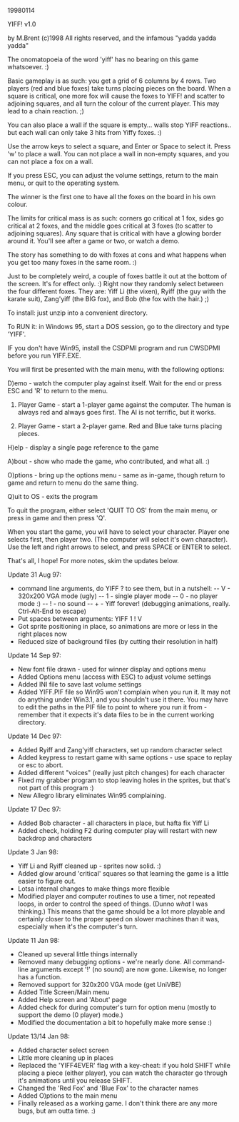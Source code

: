 19980114

YIFF! v1.0

by M.Brent (c)1998 All rights reserved, and the infamous "yadda yadda yadda"

The onomatopoeia of the word 'yiff' has no bearing on this game whatsoever. :)

Basic gameplay is as such: you get a grid of 6 columns by 4 rows. Two players (red and blue foxes) take turns placing pieces on the board. When a square is critical, one more fox will cause the foxes to YIFF! and scatter to adjoining squares, and all turn the colour of the current player. This may lead to a chain reaction. ;)

You can also place a wall if the square is empty... walls stop YIFF reactions.. but each wall can only take 3 hits from Yiffy foxes. :)

Use the arrow keys to select a square, and Enter or Space to select it. Press 'w' to place a wall. You can not place a wall in non-empty
squares, and you can not place a fox on a wall.

If you press ESC, you can adjust the volume settings, return to the main menu, or quit to the operating system.

The winner is the first one to have all the foxes on the board in his own colour.

The limits for critical mass is as such: corners go critical at 1 fox, sides go critical at 2 foxes, and the middle goes critical at 3 foxes (to scatter to adjoining squares). Any square that is critical with have a glowing border around it. You'll see after a game or two, or watch a demo.

The story has something to do with foxes at cons and what happens when you get too many foxes in the same room. :)

Just to be completely weird, a couple of foxes battle it out at the bottom of the screen. It's for effect only. :) Right now they randomly select between the four different foxes. They are: Yiff Li (the vixen), Ryiff (the guy with the karate suit), Zang'yiff (the BIG fox), and Bob (the fox with the hair.) ;)

To install: just unzip into a convenient directory.

To RUN it: in Windows 95, start a DOS session, go to the directory and type 'YIFF'.

IF you don't have Win95, install the CSDPMI program and run CWSDPMI before you run YIFF.EXE.

You will first be presented with the main menu, with the following options:

D)emo - watch the computer play against itself. Wait for the end or press ESC and 'R' to return to the menu.

1) Player Game - start a 1-player game against the computer. The human is always red and always goes first. The AI is not terrific, but it works.

2) Player Game - start a 2-player game. Red and Blue take turns placing pieces.

H)elp - display a single page reference to the game

A)bout - show who made the game, who contributed, and what all. :)

O)ptions - bring up the options menu - same as in-game, though return to game and return to menu do the same thing.

Q)uit to OS - exits the program

To quit the program, either select 'QUIT TO OS' from the main menu, or press <ESC> in game and then press 'Q'.

When you start the game, you will have to select your character. Player one selects first, then player two. (The computer will select it's own character). Use the left and right arrows to select, and press SPACE or ENTER to select.

That's all, I hope! For more notes, skim the updates below.

Update 31 Aug 97:

- command line arguments, do YIFF ? to see them, but in a nutshell:
-- V - 320x200 VGA mode (ugly)
-- 1 - single player mode
-- 0 - no player mode :)
-- ! - no sound
-- + - Yiff forever! (debugging animations, really. Ctrl-Alt-End to escape)
- Put spaces between arguments: YIFF 1 ! V
- Got sprite positioning in place, so animations are more or less in the right places now
- Reduced size of background files (by cutting their resolution in half)

Update 14 Sep 97:

- New font file drawn - used for winner display and options menu
- Added Options menu (access with ESC) to adjust volume settings
- Added INI file to save last volume settings
- Added YIFF.PIF file so Win95 won't complain when you run it. It may not do anything under Win3.1, and you shouldn't use it there. You may have to edit the paths in the PIF file to point to where you run it from - remember that it expects it's data files to be in the current working directory.

Update 14 Dec 97:

- Added Ryiff and Zang'yiff characters, set up random character select
- Added keypress to restart game with same options - use space to replay or esc to abort.
- Added different "voices" (really just pitch changes) for each character
- Fixed my grabber program to stop leaving holes in the sprites, but that's not part of this program :)
- New Allegro library eliminates Win95 complaining.

Update 17 Dec 97:

- Added Bob character - all characters in place, but hafta fix Yiff Li
- Added check, holding F2 during computer play will restart with new backdrop and characters

Update 3 Jan 98:

- Yiff Li and Ryiff cleaned up - sprites now solid. :)
- Added glow around 'critical' squares so that learning the game is a little easier to figure out.
- Lotsa internal changes to make things more flexible
- Modified player and computer routines to use a timer, not repeated loops, in order to control the speed of things. (Dunno *what* I was thinking.) This means that the game should be a lot more playable and certainly closer to the proper speed on slower machines than it was, especially when it's the computer's turn.

Update 11 Jan 98:

- Cleaned up several little things internally
- Removed many debugging options - we're nearly done. All command-line arguments except '!' (no sound) are now gone. Likewise, <F2> no longer has a function.
- Removed support for 320x200 VGA mode (get UniVBE)
- Added Title Screen/Main menu
- Added Help screen and 'About' page
- Added check for <ESC> during computer's turn for option menu (mostly to support the demo (0 player) mode.)
- Modified the documentation a bit to hopefully make more sense :)

Update 13/14 Jan 98:

- Added character select screen
- Little more cleaning up in places
- Replaced the 'YIFF4EVER' flag with a key-cheat: if you hold SHIFT while placing a piece (either player), you can watch the character go through it's animations until you release SHIFT.
- Changed the 'Red Fox' and 'Blue Fox' to the character names
- Added O)ptions to the main menu
- Finally released as a working game. I don't think there are any more bugs, but am outta time. :)

